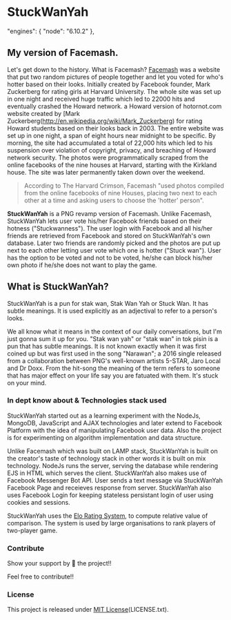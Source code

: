 # StuckWanYah


  "engines": {
    "node": "6.10.2"
  },

## My version of Facemash.
Let's get down to the history. What is Facemash? [Facemash](http://en.wikipedia.org/wiki/Facemash) was a website that put two random pictures of people together and let you voted for who's hotter based on their looks. Initially created by Facebook founder, Mark Zuckerberg for rating girls at Harvard University. The whole site was set up in one night and received huge traffic which led to 22000 hits and eventually crashed the Howard network.
a Howard version of hotornot.com website created by [Mark Zuckerberg(http://en.wikipedia.org/wiki/Mark_Zuckerberg) for rating Howard students based on their looks back in 2003. The entire website was set up in one night, a span of eight hours near midnight to be specific. By morning, the site had accumulated a total of 22,000 hits which led to his suspension over violation of copyright, privacy, and breaching of Howard network security. The photos were programmatically scraped from the online facebooks of the nine houses at Harvard, starting with the Kirkland house. The site was later permanently taken down over the weekend.

> According to The Harvard Crimson, Facemash "used photos compiled from the online facebooks of nine Houses, placing two next to each other at a time and asking users to choose the 'hotter' person".

**StuckWanYah** is a PNG revamp version of Facemash. Unlike Facemash, StuckWanYah lets user vote his/her Facebook friends based on their hotness ("Stuckwanness"). The user login with Facebook and all his/her friends are retrieved from Facebook and stored on StuckWanYah's own database. Later two friends are randomly picked and the photos are put up next to each other letting user vote which one is hotter ("Stuck wan"). User has the option to be voted and not to be voted, he/she can block his/her own photo if he/she does not want to play the game.

## What is StuckWanYah?
StuckWanYah is a pun for stak wan, Stak Wan Yah or Stuck Wan. It has subtle meanings. It is used explicitly as an adjectival to refer to a person's looks.

We all know what it means in the context of our daily conversations, but I'm just gonna sum it up for you. 
"Stak wan yah" or "stak wan" in tok pisin is a pun that has subtle meanings. 
It is not known exactly when it was first coined up but was first used in the song "Narawan"; 
a 2016 single released from a collaboration between PNG's well-known artists 5-STAR, Jaro Local and Dr Doxx. From the hit-song the meaning of the term refers to someone that has major effect on your life say you are fatuated with them. It's stuck on your mind.

### In dept know about & Technologies stack used
StuckWanYah started out as a learning experiment with the NodeJs, MongoDB, JavaScript and AJAX technologies and later extend to Facebook Platform with the idea of manipulating Facebook user data. Also the project is for experimenting on algorithm implementation and data structure.

Unlike Facemash which was built on LAMP stack, StuckWanYah is built on the creator's taste of technology stack in other words it is built on mix technology. NodeJs runs the server, serving the database while rendering EJS in HTML which serves the client. StuckWanYah also makes use of Facebook Messenger Bot API. User sends a text message via StuckWanYah Facebook Page and receieves response from server. StuckWanYah also uses Facebook Login for keeping stateless persistant login of user using cookies and sessions.

StuckWanYah uses the [Elo Rating System](https://en.wikipedia.org/wiki/Elo_rating_system), to compute relative value of comparison. The system is used by large organisations to rank players of two-player game.

### Contribute
Show your support by 🌟 the project!!

Feel free to contribute!!

### License
This project is released under [MIT License](https://opensource.org/licenses/MIT)(LICENSE.txt).
